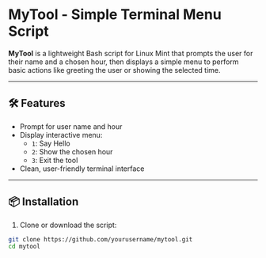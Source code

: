 # MyTool - Simple Terminal Menu Script

**MyTool** is a lightweight Bash script for Linux Mint that prompts the user for their name and a chosen hour, then displays a simple menu to perform basic actions like greeting the user or showing the selected time.

---

## 🛠 Features

- Prompt for user name and hour
- Display interactive menu:
  - `1`: Say Hello
  - `2`: Show the chosen hour
  - `3`: Exit the tool
- Clean, user-friendly terminal interface

---

## 📦 Installation

1. Clone or download the script:

```bash
git clone https://github.com/yourusername/mytool.git
cd mytool
